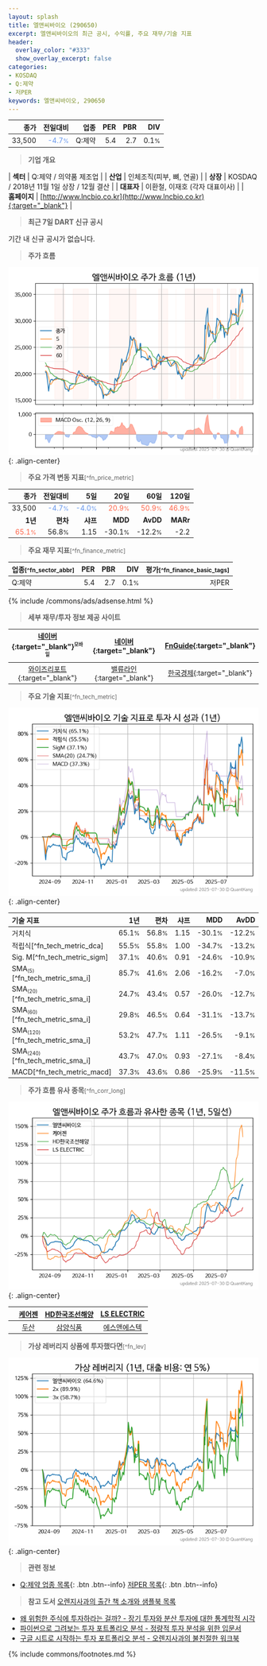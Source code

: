 ```yaml
---
layout: splash
title: 엘앤씨바이오 (290650)
excerpt: 엘앤씨바이오의 최근 공시, 수익률, 주요 재무/기술 지표
header:
  overlay_color: "#333"
  show_overlay_excerpt: false
categories:
- KOSDAQ
- Q:제약
- 저PER
keywords: 엘앤씨바이오, 290650
---
```


| **종가** | **전일대비** | **업종** | **PER** | **PBR** | **DIV** |
| -------: | -----------: | -------: | ------: | ------: | ------: |
| 33,500 | <span style="color: cornflowerblue">-4.7<small>%</small></span> | Q:제약 | 5.4 | 2.7 | 0.1<small>%</small> |

<!-- more -->


> **기업 개요**<a id="company"></a>

| <span style="white-space:nowrap;">**섹터**</span> | Q:제약 / 의약품 제조업 |
| <span style="white-space:nowrap;">**산업**</span> | 인체조직(피부, 뼈, 연골) |
| <span style="white-space:nowrap;">**상장**</span> | KOSDAQ / 2018년 11월 1일 상장 / 12월 결산 |
| <span style="white-space:nowrap;">**대표자**</span> | 이환철, 이재호 (각자 대표이사) |
| <span style="white-space:nowrap;">**홈페이지**</span> | [http://www.lncbio.co.kr](http://www.lncbio.co.kr){:target="_blank"} |


> **최근 7일 DART 신규 공시**<a id="dart"></a>

기간 내 신규 공시가 없습니다.


> **주가 흐름**<a id="price"></a>

![290650](/stock/images/290650.png){: .align-center}


> **주요 가격 변동 지표**<small>[^fn_price_metric]</small>

| **종가** | **전일대비** | **5일** | **20일** | **60일** | **120일** |
| -------: | -----------: | ------: | -------: | -------: | --------: |
| 33,500 | <span style="color: cornflowerblue">-4.7<small>%</small></span> | <span style="color: cornflowerblue">-4.0<small>%</small></span> | <span style="color: tomato">20.9<small>%</small></span> | <span style="color: tomato">50.9<small>%</small></span> | <span style="color: tomato">46.9<small>%</small></span> |
| **1년** | **편차** | **샤프** | **MDD** | **AvDD** | **MARr** |
| <span style="color: tomato">65.1<small>%</small></span> | 56.8<small>%</small> | 1.15 | -30.1<small>%</small> | -12.2<small>%</small> | -2.2 |


> **주요 재무 지표**<small>[^fn_finance_metric]</small>

| **업종**<small>[^fn_sector_abbr]</small> | **PER** | **PBR** | **DIV** | **평가**<small>[^fn_finance_basic_tags]</small> |
| :--------------------------------------- | ------: | ------: | ------: | ----------------------------------------------: |
| Q:제약 | 5.4 | 2.7 | 0.1<small>%</small> | 저PER |



{% include /commons/ads/adsense.html %}

> **세부 재무/투자 정보 제공 사이트**

| [네이버](https://m.stock.naver.com/domestic/stock/290650/finance/summary){:target="_blank"}<sup><small>모바일</small></sup> | [네이버](https://finance.naver.com/item/coinfo.naver?code=290650){:target="_blank"} | [FnGuide](https://comp.fnguide.com/SVO2/ASP/SVD_Invest.asp?gicode=A290650&MenuYn=Y){:target="_blank"} |
| :---: | :---: | :---: |
| [와이즈리포트](https://comp.wisereport.co.kr/company/c1040001.aspx?cmp_cd=290650){:target="_blank"} | [밸류라인](https://www.valueline.co.kr/finance/summary/290650){:target="_blank"} | [한국경제](https://markets.hankyung.com/stock/290650/financial-summary){:target="_blank"} |


> **주요 기술 지표**<small>[^fn_tech_metric]</small>


![290650](/stock/images/290650_tech.png){: .align-center}

| **기술 지표** | **1년** | **편차** | **샤프** | **MDD** | **AvDD** |
| :------------ | ------: | -----------: | -------: | ------: | -------: |
| 거치식 | 65.1<small>%</small> | 56.8<small>%</small> | 1.15 | -30.1<small>%</small> | -12.2<small>%</small> |
| 적립식[^fn_tech_metric_dca] | 55.5<small>%</small> | 55.8<small>%</small> | 1.00 | -34.7<small>%</small> | -13.2<small>%</small> |
| Sig. M[^fn_tech_metric_sigm] | 37.1<small>%</small> | 40.6<small>%</small> | 0.91 | -24.6<small>%</small> | -10.9<small>%</small> |
| SMA<small><sub>(5)</sub></small>[^fn_tech_metric_sma_i] | 85.7<small>%</small> | 41.6<small>%</small> | 2.06 | -16.2<small>%</small> | -7.0<small>%</small> |
| SMA<small><sub>(20)</sub></small>[^fn_tech_metric_sma_i] | 24.7<small>%</small> | 43.4<small>%</small> | 0.57 | -26.0<small>%</small> | -12.7<small>%</small> |
| SMA<small><sub>(60)</sub></small>[^fn_tech_metric_sma_i] | 29.8<small>%</small> | 46.5<small>%</small> | 0.64 | -31.1<small>%</small> | -13.7<small>%</small> |
| SMA<small><sub>(120)</sub></small>[^fn_tech_metric_sma_i] | 53.2<small>%</small> | 47.7<small>%</small> | 1.11 | -26.5<small>%</small> | -9.1<small>%</small> |
| SMA<small><sub>(240)</sub></small>[^fn_tech_metric_sma_i] | 43.7<small>%</small> | 47.0<small>%</small> | 0.93 | -27.1<small>%</small> | -8.4<small>%</small> |
| MACD[^fn_tech_metric_macd] | 37.3<small>%</small> | 43.6<small>%</small> | 0.86 | -25.9<small>%</small> | -11.5<small>%</small> |


> **주가 흐름 유사 종목**<a id="corr"></a><small>[^fn_corr_long]</small>

![290650](/stock/images/290650_corr.png){: .align-center}

|       | [케어젠](/214370/) | [HD한국조선해양](/009540/) | [LS ELECTRIC](/010120/) |
| :---: | :------------------------------------: | :------------------------------------: | :------------------------------------: |
|       | [두산](/000150/) | [삼양식품](/003230/) | [에스앤에스텍](/101490/) |


> **가상 레버리지 상품에 투자했다면**<a id="2x"></a><small>[^fn_lev]</small>

![290650](/stock/images/290650_2x.png){: .align-center}


> **관련 정보**

- [Q:제약 업종 목록](/stats/sector/kosdaq_업종_제약_종목/){: .btn .btn--info} [저PER 목록](/fn/fn_low_per/){: .btn .btn--info}

> **참고 도서** [오렌지사과의 출간 책 소개와 샘플북 목록](https://kongdori.tistory.com/691)

- [왜 위험한 주식에 투자하라는 걸까? - 장기 투자와 분산 투자에 대한 통계학적 시각](https://kongdori.tistory.com/421)
- [파이썬으로 그려보는 투자 포트폴리오 분석  - 정량적 투자 분석을 위한 입문서](https://kongdori.tistory.com/643)
- [구글 시트로 시작하는 투자 포트폴리오 분석 - 오렌지사과의 불친절한 워크북](https://kongdori.tistory.com/449)


{% include commons/footnotes.md %}